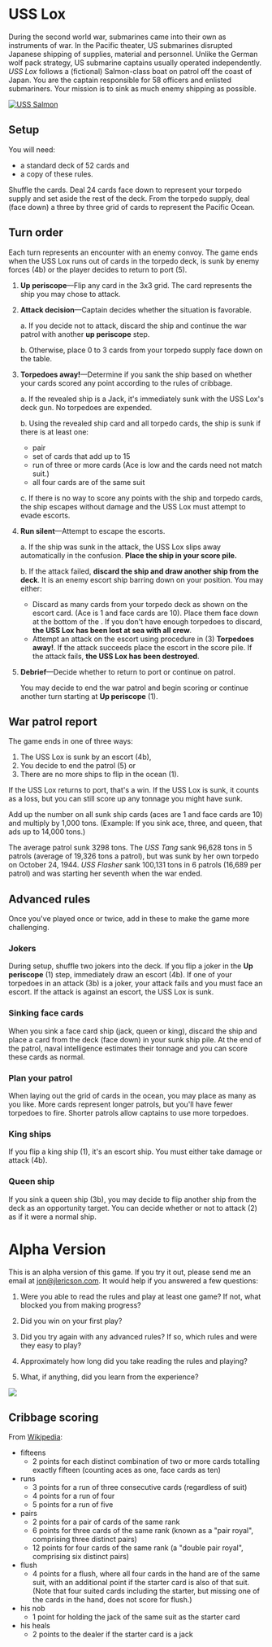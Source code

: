 # USS Lox

During the second world war, submarines came into their own as
instruments of war. In the Pacific theater, US submarines disrupted
Japanese shipping of supplies, material and personnel. Unlike the
German wolf pack strategy, US submarine captains usually operated
independently. _USS Lox_ follows a (fictional) Salmon-class boat on
patrol off the coast of Japan. You are the captain responsible for 58
officers and enlisted submariners. Your mission is to sink as much
enemy shipping as possible.

[![USS Salmon](uss-salmon.jpg)](http://www.navsource.org/archives/08/08182.htm)

## Setup

You will need:

* a standard deck of 52 cards and
* a copy of these rules.

Shuffle the cards. Deal 24 cards face down to represent your torpedo
supply and set aside the rest of the deck. From the torpedo supply,
deal (face down) a three by three grid of cards to represent the
Pacific Ocean.

## Turn order

Each turn represents an encounter with an enemy convoy. The game ends
when the USS Lox runs out of cards in the torpedo deck, is sunk by
enemy forces (4b) or the player decides to return to port (5).

1. **Up periscope**&mdash;Flip any card in the 3x3 grid. The card
   represents the ship you may chose to attack.

2. **Attack decision**&mdash;Captain decides whether the situation is
   favorable.

    a. If you decide not to attack, discard the ship and continue the
    war patrol with another **up periscope** step.
   
    b. Otherwise, place 0 to 3 cards from your torpedo supply face down
    on the table.

3. **Torpedoes away!**&mdash;Determine if you sank the ship based on
   whether your cards scored any point according to the rules of
   cribbage.

    a. If the revealed ship is a Jack, it's immediately sunk with the
    USS Lox's deck gun. No torpedoes are expended.

    b. Using the revealed ship card and all torpedo cards, the ship is
     sunk if there is at least one: 
     
     * pair
     * set of cards that add up to 15
     * run of three or more cards (Ace is low and the cards need not match suit.)
     * all four cards are of the same suit
     
   c. If there is no way to score any points with the ship and torpedo
   cards, the ship escapes without damage and the USS Lox must attempt
   to evade escorts.

4. **Run silent**&mdash;Attempt to escape the escorts.

   a. If the ship was sunk in the attack, the USS Lox slips away
   automatically in the confusion. **Place the ship in your score
   pile.**
   
   b. If the attack failed, **discard the ship and draw another ship
   from the deck**. It is an enemy escort ship barring down on your
   position. You may either:
      * Discard as many cards from your torpedo deck as shown on the
        escort card. (Ace is 1 and face cards are 10). Place them face
        down at the bottom of the . If you don't have enough torpedoes
        to discard, **the USS Lox has been lost at sea with all
        crew**.
      * Attempt an attack on the escort using procedure in (3)
        **Torpedoes away!**. If the attack succeeds place the escort
        in the score pile. If the attack fails, **the USS Lox has been
        destroyed**.

5. **Debrief**&mdash;Decide whether to return to port or continue on
   patrol.
   
   You may decide to end the war patrol and begin scoring or continue
   another turn starting at **Up periscope** (1).
    
## War patrol report

The game ends in one of three ways:

1. The USS Lox is sunk by an escort (4b),
2. You decide to end the patrol (5) or
3. There are no more ships to flip in the ocean (1).

If the USS Lox returns to port, that's a win. If the USS Lox is sunk,
it counts as a loss, but you can still score up any tonnage you might
have sunk.

Add up the number on all sunk ship cards (aces are 1 and face cards
are 10) and multiply by 1,000 tons. (Example: If you sink ace, three,
and queen, that ads up to 14,000 tons.)

The average patrol sunk 3298 tons. The _USS Tang_ sank 96,628 tons in
5 patrols (average of 19,326 tons a patrol), but was sunk by her own
torpedo on October 24, 1944. _USS Flasher_ sank 100,131 tons in 6
patrols (16,689 per patrol) and was starting her seventh when the war
ended.

## Advanced rules

Once you've played once or twice, add in these to make the game more
challenging.

### Jokers

During setup, shuffle two jokers into the deck. If you flip a joker in
the **Up periscope** (1) step, immediately draw an escort (4b). If one
of your torpedoes in an attack (3b) is a joker, your attack fails and
you must face an escort. If the attack is against an escort, the USS
Lox is sunk.

### Sinking face cards

When you sink a face card ship (jack, queen or king), discard the ship
and place a card from the deck (face down) in your sunk ship pile. At
the end of the patrol, naval intelligence estimates their tonnage and
you can score these cards as normal.

### Plan your patrol

When laying out the grid of cards in the ocean, you may place as many
as you like. More cards represent longer patrols, but you'll have
fewer torpedoes to fire. Shorter patrols allow captains to use more
torpedoes.

### King ships

If you flip a king ship (1), it's an escort ship. You must either take
damage or attack (4b).

### Queen ship

If you sink a queen ship (3b), you may decide to flip another ship
from the deck as an opportunity target. You can decide whether or not
to attack (2) as if it were a normal ship.

# Alpha Version

This is an alpha version of this game. If you try it out, please send
me an email at jon@jlericson.com. It would help if you answered a few
questions:

1. Were you able to read the rules and play at least one game? If not,
   what blocked you from making progress?
   
2. Did you win on your first play?

3. Did you try again with any advanced rules? If so, which rules and
   were they easy to play?
   
4. Approximately how long did you take reading the rules and playing?

5. What, if anything, did you learn from the experience?


![](MacArthur_map.jpg)


## Cribbage scoring

From [Wikipedia](https://en.wikipedia.org/wiki/Rules_of_cribbage#The_show):

* fifteens
  * 2 points for each distinct combination of two or more cards totalling exactly fifteen (counting aces as one, face cards as ten)
* runs
  * 3 points for a run of three consecutive cards (regardless of suit)
  * 4 points for a run of four
  * 5 points for a run of five
* pairs
  * 2 points for a pair of cards of the same rank
  * 6 points for three cards of the same rank (known as a "pair royal", comprising three distinct pairs)
  * 12 points for four cards of the same rank (a "double pair royal", comprising six distinct pairs)
* flush
  * 4 points for a flush, where all four cards in the hand are of the same suit, with an additional point if the starter card is also of that suit. (Note that four suited cards including the starter, but missing one of the cards in the hand, does not score for flush.)
* his nob
  * 1 point for holding the jack of the same suit as the starter card
* his heals
  * 2 points to the dealer if the starter card is a jack
